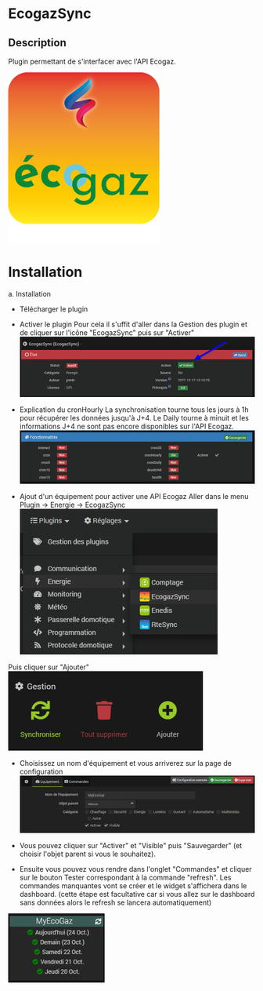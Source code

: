 EcogazSync
==========

Description
-----------

Plugin permettant de s'interfacer avec l'API Ecogaz.

![EcogazSync icon](../images/EcogazSync_icon.png)

Installation
============

a. Installation

- Télécharger le plugin

- Activer le plugin
Pour cela il s'uffit d'aller dans la Gestion des plugin et de cliquer sur l'icône "EcogazSync" puis sur "Activer"
![Activer](../images/activer.png)

- Explication du cronHourly
La synchronisation tourne tous les jours à 1h pour récupérer les données jusqu'à J+4. Le Daily tourne à minuit et les informations J+4 ne sont pas encore disponibles sur l'API Ecogaz.
![CronHourly](../images/cronHourly.png)

- Ajout d'un équipement pour activer une API Ecogaz
Aller dans le menu Plugin -> Energie -> EcogazSync
![Menu](../images/menu.png)

Puis cliquer sur "Ajouter"
![Ajouter](../images/ajouter.png)

- Choisissez un nom d'équipement et vous arriverez sur la page de configuration
![Configuration](../images/configuration.png)

- Vous pouvez cliquer sur "Activer" et "Visible" puis "Sauvegarder" (et choisir l'objet parent si vous le souhaitez).

- Ensuite vous pouvez vous rendre dans l'onglet "Commandes" et cliquer sur le bouton Tester correspondant à la commande "refresh". Les commandes manquantes vont se créer et le widget s'affichera dans le dashboard. (cette étape est facultative car si vous allez sur le dashboard sans données alors le refresh se lancera automatiquement)

![Dashboard](../images/dashboard.png)
